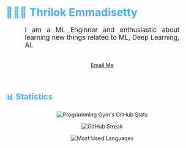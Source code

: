 <h1 style="color: #44AEFB;"> 👨🏻‍💻 Thrilok Emmadisetty</h1>


<p align:"center" style="text-align: justify; margin: 0 50px; font-size: 17px;" >
    I am a ML Enginner and enthusiastic about learning new things related to ML, Deep Learning, AI.
<br>
<br>
<div align="center">

[Email Me](mailto:thrilokemmadisetty@protonmail.com)
</div>
</p>    
<br>
<!-- Languages and Tools -->



<!-- Statistics -->

<h2 style="color: #44AEFB">📊 Statistics</h2>

<!-- Begin Stats Cards -->
<!-- Resources:  -->
<!-- Github & Languages Stats: https://github.com/anuraghazra/github-readme-stats --> 
<!-- Streak Stats: https://github.com/denvercoder1/github-readme-streak-stats -->
<!-- Change the value after ?username= to your GitHub username. -->
<div class="stats" align="center">

![Programming Gym's GitHub Stats](https://github-readme-stats.vercel.app/api?username=Thrilok28021996&hide=stars&count_private=true&show_icons=true&theme=algolia&border_radius=20)

![GitHub Streak](https://streak-stats.demolab.com?user=Thrilok28021996&count_private=true&theme=algolia&border_radius=20)

![Most Used Languages](https://github-readme-stats.vercel.app/api/top-langs/?username=Thrilok28021996&layout=compact&show_icons=true&theme=algolia&border_radius=20)
</div>
<!--  End Stats Cards -->
